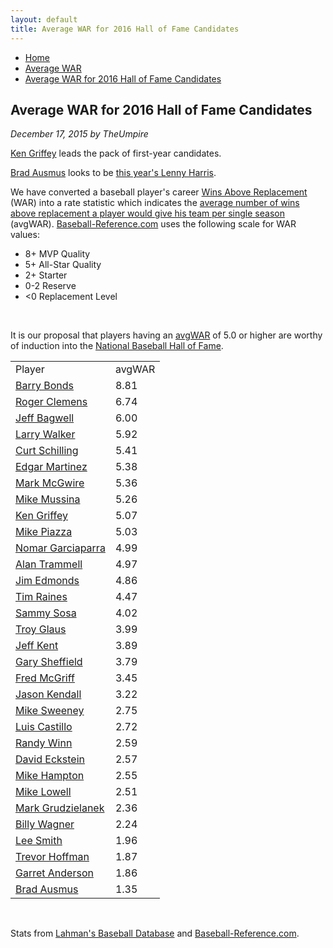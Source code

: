 ```yaml
---
layout: default
title: Average WAR for 2016 Hall of Fame Candidates
---
```

<nav class="breadcrumb" aria-label="breadcrumbs">
  <ul>
    <li><a href="{{ site.url }}{{ site.baseurl }}">Home</a></li>
    <li><a href="avg-war-home.html">Average WAR</a></li>
    <li class="is-active"><a href="#" aria-current="page">Average WAR for 2016 Hall of Fame Candidates</a></li>
  </ul>
</nav>

<section class="storycontent">
  <h1>Average WAR for 2016 Hall of Fame Candidates</h1>
  <p><em>December 17, 2015 by TheUmpire</em></p>
  <p><a href="http://www.baseball-reference.com/players/g/griffke02.shtml">Ken Griffey</a> leads the pack of first-year candidates.</p>
  <p><a href="http://www.baseball-reference.com/players/a/ausmubr01.shtml">Brad Ausmus</a> looks to be <a href="lenny-harris-for-hall-of-fame-huh.html">this year's Lenny Harris</a>.</p>
  <p>We have converted a baseball player's career <a href="http://saberlibrary.com/misc/war/">Wins Above Replacement</a> (WAR) into a rate statistic which indicates the <a href="avg-war.html">average number of wins above replacement a player would give his team per single season</a> (avgWAR). <a href="http://www.baseball-reference.com">Baseball-Reference.com</a> uses the following scale for WAR values:</p>
  <ul>
  <li>8+ MVP Quality </li>
  <li>5+ All-Star Quality </li>
  <li>2+ Starter </li>
  <li>0-2 Reserve </li>
  <li>&lt;0 Replacement Level </li>
  </ul>
  <br />
  <p>It is our proposal that players having an <a href="avg-war.html">avgWAR</a> of 5.0 or higher are worthy of induction into the <a href="http://baseballhall.org/">National Baseball Hall of Fame</a>.</p>
  <table class="avg-war-players">
  <tbody>
  <tr class="avg-war-players-header">
  <td>Player</td>
  <td>avgWAR</td>
  </tr>
  <tr class="avg-war-hof">
  <td><a href="http://www.baseball-reference.com/players/b/bondsba01.shtml">Barry Bonds</a></td>
  <td>8.81</td>
  </tr>
  <tr class="avg-war-hof">
  <td><a href="http://www.baseball-reference.com/players/c/clemero02.shtml">Roger Clemens</a></td>
  <td>6.74</td>
  </tr>
  <tr class="avg-war-hof">
  <td><a href="http://www.baseball-reference.com/players/b/bagweje01.shtml">Jeff Bagwell</a></td>
  <td>6.00</td>
  </tr>
  <tr class="avg-war-hof">
  <td><a href="http://www.baseball-reference.com/players/w/walkela01.shtml">Larry Walker</a></td>
  <td>5.92</td>
  </tr>
  <tr class="avg-war-hof">
  <td><a href="http://www.baseball-reference.com/players/s/schilcu01.shtml">Curt Schilling</a></td>
  <td>5.41</td>
  </tr>
  <tr class="avg-war-hof">
  <td><a href="http://www.baseball-reference.com/players/m/martied01.shtml">Edgar Martinez</a></td>
  <td>5.38</td>
  </tr>
  <tr class="avg-war-hof">
  <td><a href="http://www.baseball-reference.com/players/m/mcgwima01.shtml">Mark McGwire</a></td>
  <td>5.36</td>
  </tr>
  <tr class="avg-war-hof">
  <td><a href="http://www.baseball-reference.com/players/m/mussimi01.shtml">Mike Mussina</a></td>
  <td>5.26</td>
  </tr>
  <tr class="avg-war-hof">
  <td><a href="http://www.baseball-reference.com/players/g/griffke02.shtml">Ken Griffey</a></td>
  <td>5.07</td>
  </tr>
  <tr class="avg-war-hof">
  <td><a href="http://www.baseball-reference.com/players/p/piazzmi01.shtml">Mike Piazza</a></td>
  <td>5.03</td>
  </tr>
  <tr>
  <td><a href="http://www.baseball-reference.com/players/g/garcino01.shtml">Nomar Garciaparra</a></td>
  <td>4.99</td>
  </tr>
  <tr>
  <td><a href="http://www.baseball-reference.com/players/t/trammal01.shtml">Alan Trammell</a></td>
  <td>4.97</td>
  </tr>
  <tr>
  <td><a href="http://www.baseball-reference.com/players/e/edmonji01.shtml">Jim Edmonds</a></td>
  <td>4.86</td>
  </tr>
  <tr>
  <td><a href="http://www.baseball-reference.com/players/r/raineti01.shtml">Tim Raines</a></td>
  <td>4.47</td>
  </tr>
  <tr>
  <td><a href="http://www.baseball-reference.com/players/s/sosasa01.shtml">Sammy Sosa</a></td>
  <td>4.02</td>
  </tr>
  <tr>
  <td><a href="http://www.baseball-reference.com/players/g/glaustr01.shtml">Troy Glaus</a></td>
  <td>3.99</td>
  </tr>
  <tr>
  <td><a href="http://www.baseball-reference.com/players/k/kentje01.shtml">Jeff Kent</a></td>
  <td>3.89</td>
  </tr>
  <tr>
  <td><a href="http://www.baseball-reference.com/players/s/sheffga01.shtml">Gary Sheffield</a></td>
  <td>3.79</td>
  </tr>
  <tr>
  <td><a href="http://www.baseball-reference.com/players/m/mcgrifr01.shtml">Fred McGriff</a></td>
  <td>3.45</td>
  </tr>
  <tr>
  <td><a href="http://www.baseball-reference.com/players/k/kendaja01.shtml">Jason Kendall</a></td>
  <td>3.22</td>
  </tr>
  <tr>
  <td><a href="http://www.baseball-reference.com/players/s/sweenmi01.shtml">Mike Sweeney</a></td>
  <td>2.75</td>
  </tr>
  <tr>
  <td><a href="http://www.baseball-reference.com/players/c/castilu01.shtml">Luis Castillo</a></td>
  <td>2.72</td>
  </tr>
  <tr>
  <td><a href="http://www.baseball-reference.com/players/w/winnra01.shtml">Randy Winn</a></td>
  <td>2.59</td>
  </tr>
  <tr>
  <td><a href="http://www.baseball-reference.com/players/e/eckstda01.shtml">David Eckstein</a></td>
  <td>2.57</td>
  </tr>
  <tr>
  <td><a href="http://www.baseball-reference.com/players/h/hamptmi01.shtml">Mike Hampton</a></td>
  <td>2.55</td>
  </tr>
  <tr>
  <td><a href="http://www.baseball-reference.com/players/l/lowelmi01.shtml">Mike Lowell</a></td>
  <td>2.51</td>
  </tr>
  <tr>
  <td><a href="http://www.baseball-reference.com/players/g/grudzma01.shtml">Mark Grudzielanek</a></td>
  <td>2.36</td>
  </tr>
  <tr>
  <td><a href="http://www.baseball-reference.com/players/w/wagnebi02.shtml">Billy Wagner</a></td>
  <td>2.24</td>
  </tr>
  <tr>
  <td><a href="http://www.baseball-reference.com/players/s/smithle02.shtml">Lee Smith</a></td>
  <td>1.96</td>
  </tr>
  <tr>
  <td><a href="http://www.baseball-reference.com/players/h/hoffmtr01.shtml">Trevor Hoffman</a></td>
  <td>1.87</td>
  </tr>
  <tr>
  <td><a href="http://www.baseball-reference.com/players/a/anderga01.shtml">Garret Anderson</a></td>
  <td>1.86</td>
  </tr>
  <tr>
  <td><a href="http://www.baseball-reference.com/players/a/ausmubr01.shtml">Brad Ausmus</a></td>
  <td>1.35</td>
  </tr>
  </tbody>
  </table>
  <br />
  <p>Stats from <a href="http://baseball1.com/statistics/">Lahman's Baseball Database</a> and <a href="http://www.baseball-reference.com/">Baseball-Reference.com</a>.</p>
 
</section>
